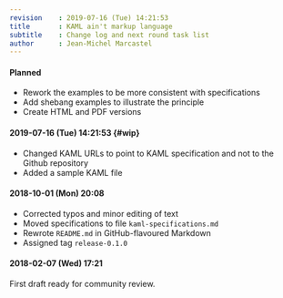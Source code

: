 ```yaml
---
revision    : 2019-07-16 (Tue) 14:21:53
title       : KAML ain't markup language
subtitle    : Change log and next round task list
author      : Jean-Michel Marcastel
---
```


#### Planned

-   Rework the examples to be more consistent with specifications
-   Add shebang examples to illustrate the principle
-   Create HTML and PDF versions

#### 2019-07-16 (Tue) 14:21:53 {#wip}

-   Changed KAML URLs to point to KAML specification and not to the Github repository
-   Added a sample KAML file

#### 2018-10-01 (Mon) 20:08

-   Corrected typos and minor editing of text
-   Moved specifications to file `kaml-specifications.md`
-   Rewrote `README.md` in GitHub-flavoured Markdown
-   Assigned tag `release-0.1.0`

#### 2018-02-07 (Wed) 17:21

First draft ready for community review.

<!-- vim: set nospell :-->
